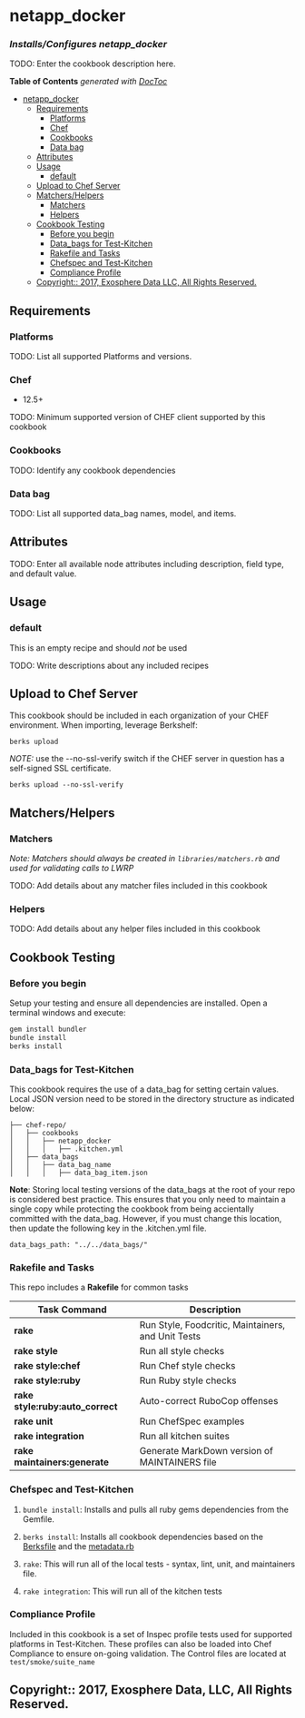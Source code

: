 # netapp_docker
### _Installs/Configures netapp_docker_

TODO: Enter the cookbook description here.

<!-- START doctoc generated TOC please keep comment here to allow auto update -->
<!-- DON'T EDIT THIS SECTION, INSTEAD RE-RUN doctoc TO UPDATE -->
**Table of Contents**  *generated with [DocToc](https://github.com/thlorenz/doctoc)*

- [netapp_docker](#netapp_docker)
  - [Requirements](#requirements)
    - [Platforms](#platforms)
    - [Chef](#chef)
    - [Cookbooks](#cookbooks)
    - [Data bag](#data-bag)
  - [Attributes](#attributes)
  - [Usage](#usage)
    - [default](#default)
  - [Upload to Chef Server](#upload-to-chef-server)
  - [Matchers/Helpers](#matchershelpers)
    - [Matchers](#matchers)
    - [Helpers](#helpers)
  - [Cookbook Testing](#cookbook-testing)
    - [Before you begin](#before-you-begin)
    - [Data_bags for Test-Kitchen](#data_bags-for-test-kitchen)
    - [Rakefile and Tasks](#rakefile-and-tasks)
    - [Chefspec and Test-Kitchen](#chefspec-and-test-kitchen)
    - [Compliance Profile](#compliance-profile)
  - [Copyright:: 2017, Exosphere Data LLC, All Rights Reserved.](#copyright-2017-exosphere-data-llc-all-rights-reserved)

<!-- END doctoc generated TOC please keep comment here to allow auto update -->

## Requirements

### Platforms

TODO: List all supported Platforms and versions. 

### Chef

- 12.5+

TODO: Minimum supported version of CHEF client supported by this cookbook

### Cookbooks

TODO: Identify any cookbook dependencies

### Data bag

TODO: List all supported data_bag names, model, and items.

## Attributes

TODO: Enter all available node attributes including description, field type, and default value.


## Usage
### default

This is an empty recipe and should _not_ be used

TODO: Write descriptions about any included recipes

## Upload to Chef Server
This cookbook should be included in each organization of your CHEF environment.  When importing, leverage Berkshelf:

`berks upload`

_NOTE:_ use the --no-ssl-verify switch if the CHEF server in question has a self-signed SSL certificate.

`berks upload --no-ssl-verify`

## Matchers/Helpers

### Matchers
_Note: Matchers should always be created in `libraries/matchers.rb` and used for validating calls to LWRP_

TODO: Add details about any matcher files included in this cookbook


### Helpers

TODO: Add details about any helper files included in this cookbook

## Cookbook Testing

### Before you begin
Setup your testing and ensure all dependencies are installed.  Open a terminal windows and execute:

```ruby
gem install bundler
bundle install
berks install
```

### Data_bags for Test-Kitchen

This cookbook requires the use of a data_bag for setting certain values.  Local JSON version need to be stored in the directory structure as indicated below:

```
├── chef-repo/
│   ├── cookbooks
│   │   ├── netapp_docker
│   │   │   ├── .kitchen.yml
│   ├── data_bags
│   │   ├── data_bag_name
│   │   │   ├── data_bag_item.json

```

**Note**: Storing local testing versions of the data_bags at the root of your repo is considered best practice.  This ensures that you only need to maintain a single copy while protecting the cookbook from being accientally committed with the data_bag.  However, if you must change this location, then update the following key in the .kitchen.yml file.  

```
data_bags_path: "../../data_bags/"
```

### Rakefile and Tasks
This repo includes a **Rakefile** for common tasks

| Task Command | Description |
| ------------- |-------------|
| **rake** | Run Style, Foodcritic, Maintainers, and Unit Tests |
| **rake style** | Run all style checks |
| **rake style:chef** | Run Chef style checks |
| **rake style:ruby** | Run Ruby style checks |
| **rake style:ruby:auto_correct** | Auto-correct RuboCop offenses |
| **rake unit** | Run ChefSpec examples |
| **rake integration** | Run all kitchen suites |
| **rake maintainers:generate** | Generate MarkDown version of MAINTAINERS file |

### Chefspec and Test-Kitchen

1. `bundle install`: Installs and pulls all ruby gems dependencies from the Gemfile.

2. `berks install`: Installs all cookbook dependencies based on the [Berksfile](Berksfile) and the [metadata.rb](metadata.rb)

3. `rake`: This will run all of the local tests - syntax, lint, unit, and maintainers file.
4. `rake integration`: This will run all of the kitchen tests 

### Compliance Profile
Included in this cookbook is a set of Inspec profile tests used for supported platforms in Test-Kitchen.  These profiles can also be loaded into Chef Compliance to ensure on-going validation.  The Control files are located at `test/smoke/suite_name`


## Copyright:: 2017, Exosphere Data, LLC, All Rights Reserved.
